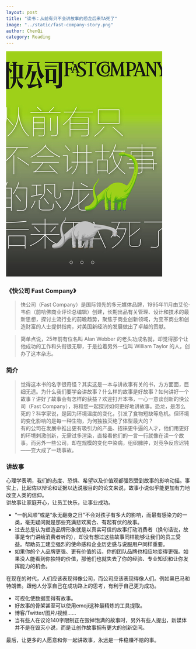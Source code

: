 ```yaml
---
layout: post
title: "读书：从前有只不会讲故事的恐龙后来TA死了"
image: "../static/fast-company-story.png"
author: ChenQi
category: Reading
---
```


![从前有只不会讲故事的恐龙后来TA死了](../static/fast-company-story.png)

### 《快公司 Fast Company》

> 快公司（Fast Company）是国际领先的多元媒体品牌，1995年11月由艾伦·韦伯（前哈佛商业评论总编辑）创建，长期出品有关管理、设计和技术的最新思想，探讨主流行业的前瞻趋势，聚焦于商业创新领域，为变革商业和创造财富的人士提供指南，对美国新经济的发展做出了卓越的贡献。

> 简单点说，25年前有位名叫 Alan Webber 的老头功成名就，却觉得那个让他成功的工作和头衔很无聊，于是拉着另外一位叫 William Taylor 的人，创办了这本杂志。

### 简介

> 觉得这本书的名字很奇怪？其实这是一本与讲故事有关的书，方方面面，巨细无遗。为什么我们要学会讲故事？什么样的故事是好故事？如何讲好一个故事？讲好了故事会有怎样的获益？欢迎打开本书，一心一意谈创新的快公司（Fast Company），将和您一起探讨如何更好地讲故事。恐龙，是怎么死的？科学家说，是因为环境温度的变化，引发了食物短缺等危机。但环境的变化影响的是每一种生物，为何独独灭绝了体型最大的？  
有的公司在发展中推出更有吸引力的产品、招徕更牛逼的人才，他们用更好的环境刺激创新，无需过多渲染，直接看他们的一言一行就像在读一个故事。而另外一些公司，却在规模的变化中染病，组织臃肿，对竞争反应迟钝——变大成了一场事故。

### 讲故事

心理学表明，我们的态度、恐惧、希望以及价值观都强烈受到故事的影响动摇。事实上，比起佐以辩论和证据以达说服目的的论文来说，故事小说似乎能更加有力地改变人类的信仰。  
讲故事让家庭开心，让员工快乐，让事业成功。

+ “一帆风顺”或是“永无翻身之日”不会对孩子有多大的影响，而最有感染力的一类，毫无疑问就是那些充满悲欢离合、有起有伏的故事。
+ 过去总是认为塑造品牌形象就是以真实可信的故事打动消费者（换句话说，故事是专门讲给消费者听的），却没有想过这些故事同样能够让我们的员工受益。帮助员工建立强烈的使命感和企业历史感与说服用户同样重要。
+ 如果你的个人品牌更强、更有价值的话，你的团队品牌也相应地变得更强。如果没人能看到你独特的价值，那他们也就失去了你的经验、专业知识和让你发挥能力的机会。

在现在的时代，人们应该表现得像公司，而公司应该表现得像人们。例如奥巴马和特朗普。跟他人分享自己在成功路上的思考，有利于自己更为成功。

+ 可视化使数据变得有故事。
+ 好故事的骨架甚至可以使用emoji这种最精炼的工具提取。
+ 博客/Twitter/图片/视频……
+ 当有些人在议论140字限制正在毁掉饱满的故事时，另外有些人提出，新媒体并不是在毁灭小说，而是让创作故事拥有更大的创新空间。

最后，让更多的人愿意和你一起讲故事，永远是一件稳赚不赔的事。
